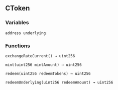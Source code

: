 ## CToken





### Variables
```solidity
address underlying
```


### Functions
```solidity
exchangeRateCurrent() → uint256
```





```solidity
mint(uint256 mintAmount) → uint256
```





```solidity
redeem(uint256 redeemTokens) → uint256
```





```solidity
redeemUnderlying(uint256 redeemAmount) → uint256
```





